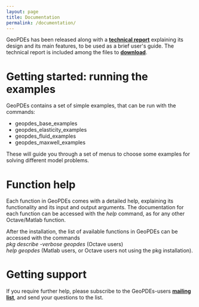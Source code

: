 ```yaml
---
layout: page
title: Documentation
permalink: /documentation/
---
```


GeoPDEs has been released along with a [**technical report**](http://bibliograzia.imati.cnr.it/reports/new-design-implementation-isogeometric-analysis) explaining its design and its main features, to be used as a brief user's guide. The technical report is included among the files to [**download**](../download).

# <a name="examples"></a>Getting started: running the examples

GeoPDEs contains a set of simple examples, that can be run with the commands:

* geopdes_base_examples
* geopdes_elasticity_examples
* geopdes_fluid_examples
* geopdes_maxwell_examples
 
These will guide you through a set of menus to choose some examples for solving different model problems.

# Function help

Each function in GeoPDEs comes with a detailed help, explaining its functionality and its input and output arguments. The documentation for each function can be accessed with the _help_ command, as for any other Octave/Matlab function. 

After the installation, the list of available functions in GeoPDEs can be accessed with the commands  
_pkg describe -verbose geopdes_ (Octave users)  
_help geopdes_ (Matlab users, or Octave users not using the pkg installation).

# Getting support

If you require further help, please subscribe to the GeoPDEs-users [**mailing list**](https://lists.sourceforge.net/lists/listinfo/geopdes-users), and send your questions to the list.